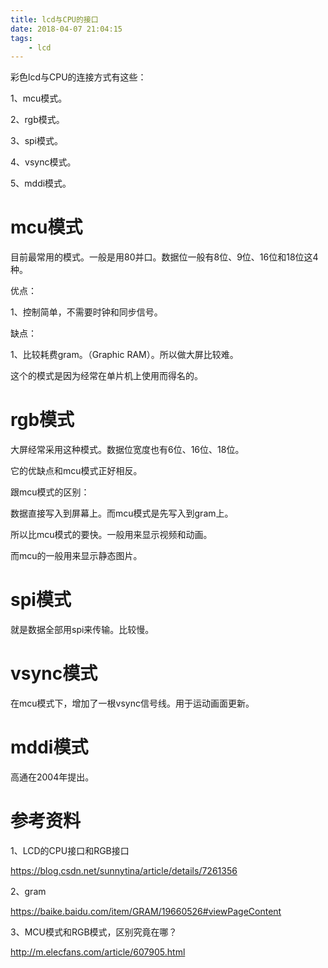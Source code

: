 ```yaml
---
title: lcd与CPU的接口
date: 2018-04-07 21:04:15
tags:
	- lcd
---
```




彩色lcd与CPU的连接方式有这些：

1、mcu模式。

2、rgb模式。

3、spi模式。

4、vsync模式。

5、mddi模式。

# mcu模式

目前最常用的模式。一般是用80并口。数据位一般有8位、9位、16位和18位这4种。

优点：

1、控制简单，不需要时钟和同步信号。

缺点：

1、比较耗费gram。（Graphic RAM）。所以做大屏比较难。

这个的模式是因为经常在单片机上使用而得名的。



# rgb模式

大屏经常采用这种模式。数据位宽度也有6位、16位、18位。

它的优缺点和mcu模式正好相反。

跟mcu模式的区别：

数据直接写入到屏幕上。而mcu模式是先写入到gram上。

所以比mcu模式的要快。一般用来显示视频和动画。

而mcu的一般用来显示静态图片。



# spi模式

就是数据全部用spi来传输。比较慢。

# vsync模式

在mcu模式下，增加了一根vsync信号线。用于运动画面更新。

# mddi模式

高通在2004年提出。





# 参考资料

1、LCD的CPU接口和RGB接口

https://blog.csdn.net/sunnytina/article/details/7261356

2、gram

https://baike.baidu.com/item/GRAM/19660526#viewPageContent

3、MCU模式和RGB模式，区别究竟在哪？

http://m.elecfans.com/article/607905.html